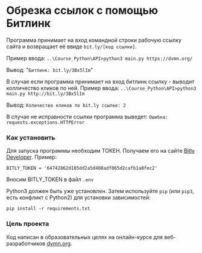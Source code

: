 # Обрезка ссылок с помощью Битлинк

Программа принимает на вход командной строки рабочую ссылку сайта и возвращает её ввиде `bit.ly/[код ссылки]`.

Пример ввода: 
``..\Course_Python\API>python3 main.py https://dvmn.org/``

Вывод: "`Битлинк: bit.ly/3Bx5lIm`"

В случае если программа принимает на вход битлинк ссылку - выводит колличество кликов по ней.
Пример ввода: ``..\Course_Python\API>python3 main.py http://bit.ly/3Bx5lIm``

Вывод: `Количество кликов по bit.ly ссылке: 2`

В случае не исправности ссылки программа выведет:
``Ошибка: requests.exceptions.HTTPError``

### Как установить 

Для запуска программы необходим ТОКЕН. 
Получаем его на сайте [Bitly Developer](https://dev.bitly.com/). 
Пример:
```
BITLY_TOKEN = '64742862d105dd2a5d408adf065d2cafb1a0fec2'
```
Вносим BITLY_TOKEN в файл `.env`

Python3 должен быть уже установлен. 
Затем используйте `pip` (или `pip3`, есть конфликт с Python2) для установки зависимостей:
```
pip install -r requirements.txt
```

### Цель проекта

Код написан в образовательных целях на онлайн-курсе для веб-разработчиков [dvmn.org](https://dvmn.org/).